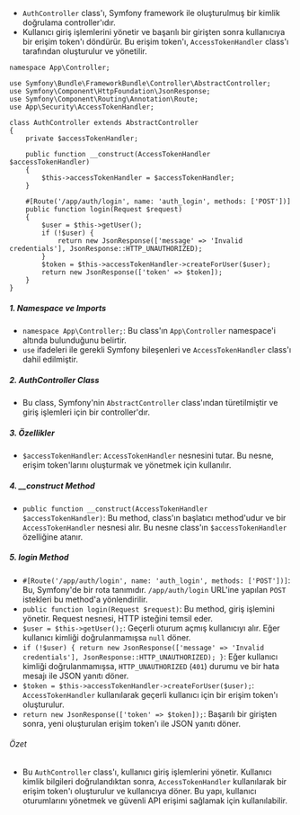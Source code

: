 + `AuthController` class'ı, Symfony framework ile oluşturulmuş bir kimlik doğrulama controller'ıdır.
+ Kullanıcı giriş işlemlerini yönetir ve başarılı bir girişten sonra kullanıcıya bir erişim token'ı döndürür. Bu erişim token'ı, `AccessTokenHandler` class'ı tarafından oluşturulur ve yönetilir.
~~~~~~~
namespace App\Controller;

use Symfony\Bundle\FrameworkBundle\Controller\AbstractController;
use Symfony\Component\HttpFoundation\JsonResponse;
use Symfony\Component\Routing\Annotation\Route;
use App\Security\AccessTokenHandler;

class AuthController extends AbstractController
{
    private $accessTokenHandler;

    public function __construct(AccessTokenHandler $accessTokenHandler)
    {
        $this->accessTokenHandler = $accessTokenHandler;
    }

    #[Route('/app/auth/login', name: 'auth_login', methods: ['POST'])]
    public function login(Request $request)
    {
        $user = $this->getUser();
        if (!$user) {
            return new JsonResponse(['message' => 'Invalid credentials'], JsonResponse::HTTP_UNAUTHORIZED);
        }
        $token = $this->accessTokenHandler->createForUser($user);
        return new JsonResponse(['token' => $token]);
    }
}
~~~~~~~

##### 1. Namespace ve Imports
+ `namespace App\Controller;`: Bu class'ın `App\Controller` namespace'i altında bulunduğunu belirtir.
+ `use` ifadeleri ile gerekli Symfony bileşenleri ve `AccessTokenHandler` class'ı dahil edilmiştir.

##### 2. AuthController Class
+ Bu class, Symfony'nin `AbstractController` class'ından türetilmiştir ve giriş işlemleri için bir controller'dır.

##### 3. Özellikler
+ `$accessTokenHandler`: `AccessTokenHandler` nesnesini tutar. Bu nesne, erişim token'larını oluşturmak ve yönetmek için kullanılır.

##### 4. __construct Method
+ `public function __construct(AccessTokenHandler $accessTokenHandler)`: Bu method, class'ın başlatıcı method'udur ve bir `AccessTokenHandler` nesnesi alır. Bu nesne class'ın `$accessTokenHandler` özelliğine atanır.

##### 5. login Method
+ `#[Route('/app/auth/login', name: 'auth_login', methods: ['POST'])]`: Bu, Symfony'de bir rota tanımıdır. `/app/auth/login` URL'ine yapılan `POST` istekleri bu method'a yönlendirilir.
+ `public function login(Request $request)`: Bu method, giriş işlemini yönetir. Request nesnesi, HTTP isteğini temsil eder.
+ `$user = $this->getUser();`: Geçerli oturum açmış kullanıcıyı alır. Eğer kullanıcı kimliği doğrulanmamışsa `null` döner.
+ `if (!$user) { return new JsonResponse(['message' => 'Invalid credentials'], JsonResponse::HTTP_UNAUTHORIZED); }`: Eğer kullanıcı kimliği doğrulanmamışsa, `HTTP_UNAUTHORIZED` (`401`) durumu ve bir hata mesajı ile JSON yanıtı döner.
+ `$token = $this->accessTokenHandler->createForUser($user);`: `AccessTokenHandler` kullanılarak geçerli kullanıcı için bir erişim token'ı oluşturulur.
+ `return new JsonResponse(['token' => $token]);`: Başarılı bir girişten sonra, yeni oluşturulan erişim token'ı ile JSON yanıtı döner.

###### Özet
+ Bu `AuthController` class'ı, kullanıcı giriş işlemlerini yönetir. Kullanıcı kimlik bilgileri doğrulandıktan sonra, `AccessTokenHandler` kullanılarak bir erişim token'ı oluşturulur ve kullanıcıya döner. Bu yapı, kullanıcı oturumlarını yönetmek ve güvenli API erişimi sağlamak için kullanılabilir.
